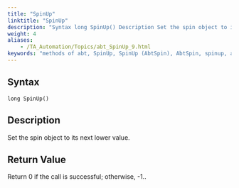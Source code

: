 ```yaml
--- 
title: "SpinUp"
linktitle: "SpinUp"
description: "Syntax long SpinUp() Description Set the spin object to its next lower value. Return Value Return 0 if the call is successful; otherwise, -1 . ."
weight: 4
aliases: 
    - /TA_Automation/Topics/abt_SpinUp_9.html
keywords: "methods of abt, SpinUp, SpinUp (AbtSpin), AbtSpin, spinup, abtspin spinup, spin up, set spin button to next lower value"
---
```


## Syntax

`long SpinUp()`

## Description

Set the spin object to its next lower value.

## Return Value

Return 0 if the call is successful; otherwise, -1..



